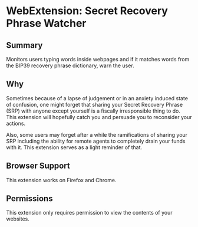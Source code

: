 # WebExtension: Secret Recovery Phrase Watcher

## Summary
Monitors users typing words inside webpages and if it matches words from the BIP39 recovery phrase dictionary, warn the user.

## Why
Sometimes because of a lapse of judgement or in an anxiety induced state of confusion, one might forget that sharing your Secret Recovery Phrase (SRP) with anyone except yourself is a fiscally irresponsible thing to do. This extension will hopefully catch you and persuade you to reconsider your actions.

Also, some users may forget after a while the ramifications of sharing your SRP including the ability for remote agents to completely drain your funds with it. This extension serves as a light reminder of that.

## Browser Support
This extension works on Firefox and Chrome.

## Permissions
This extension only requires permission to view the contents of your websites.
